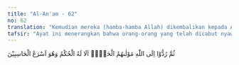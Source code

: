 ```yaml
---
title: "Al-An'am - 62"
no: 62
translation: "Kemudian mereka (hamba-hamba Allah) dikembalikan kepada Allah, penguasa mereka yang sebenarnya. Ketahuilah bahwa segala hukum (pada hari itu) ada pada-Nya. Dan Dialah pembuat perhitungan yang paling cepat."
tafsir: "Ayat ini menerangkan bahwa orang-orang yang telah dicabut nyawanya oleh malaikat maut, kembali kepada Allah untuk diadili perkaranya, dan Allah akan memberi keputusan berdasar hukum-Nya dengan seadil-adilnya. Dia mempunyai kekuasaan untuk menghukum, tidak seorang pun yang dapat mengubah keputusan-Nya. Dia amat cepat memberi keputusan.\n\nSesungguhnya semua perhitungan, pembalasan dan hukuman di akhirat nanti semata-mata berdasar amal, perbuatan dan tindakan manusia semasa hidup di dunia apakah sesuai dengan batas-batas yang telah ditentukan Allah atau tidak."
---
```


ثُمَّ رُدُّوْٓا اِلَى اللّٰهِ مَوْلٰىهُمُ الْحَقِّۗ  اَلَا لَهُ الْحُكْمُ وَهُوَ اَسْرَعُ الْحَاسِبِيْنَ 

